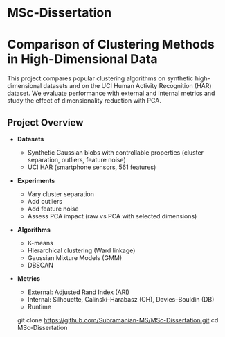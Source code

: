 # MSc-Dissertation

# Comparison of Clustering Methods in High-Dimensional Data

This project compares popular clustering algorithms on synthetic high-dimensional datasets and on the UCI Human Activity Recognition (HAR) dataset. We evaluate performance with external and internal metrics and study the effect of dimensionality reduction with PCA.

## Project Overview

- **Datasets**
  - Synthetic Gaussian blobs with controllable properties (cluster separation, outliers, feature noise)
  - UCI HAR (smartphone sensors, 561 features)

- **Experiments**
  - Vary cluster separation
  - Add outliers
  - Add feature noise
  - Assess PCA impact (raw vs PCA with selected dimensions)

- **Algorithms**
  - K-means
  - Hierarchical clustering (Ward linkage)
  - Gaussian Mixture Models (GMM)
  - DBSCAN

- **Metrics**
  - External: Adjusted Rand Index (ARI)
  - Internal: Silhouette, Calinski–Harabasz (CH), Davies–Bouldin (DB)
  - Runtime

   git clone https://github.com/Subramanian-MS/MSc-Dissertation.git
   cd MSc-Dissertation
